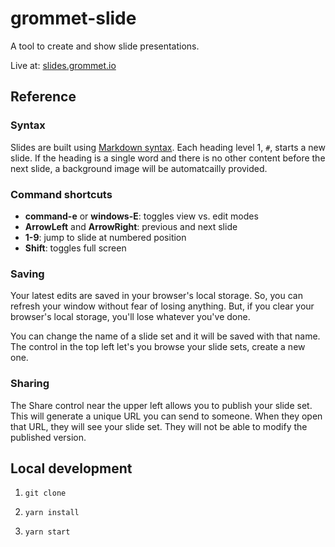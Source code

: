 # grommet-slide

A tool to create and show slide presentations.

Live at: [slides.grommet.io](https://slides.grommet.io)

## Reference

### Syntax

Slides are built
using [Markdown syntax](https://www.markdownguide.org/basic-syntax).
Each heading level 1, `#`, starts
a new slide. If the heading is a single word and there is no other content
before the next slide, a background image will be automatcailly provided.

### Command shortcuts

- **command-e** or **windows-E**: toggles view vs. edit modes
- **ArrowLeft** and **ArrowRight**: previous and next slide
- **1-9**: jump to slide at numbered position
- **Shift**: toggles full screen

### Saving

Your latest edits are saved in your browser's local storage. So,
you can refresh your window without fear of losing anything. But, if you
clear your browser's local storage, you'll lose whatever you've done.

You can change the name of a slide set and it will be saved with that name.
The control in the top left let's you browse your slide sets, create a new one.

### Sharing

The Share control near the upper left allows you to publish your slide set.
This will generate a unique URL you can send
to someone. When they open that URL, they will see your slide set.
They will not be
able to modify the published version.

## Local development

1. `git clone`

1. `yarn install`

1. `yarn start`
